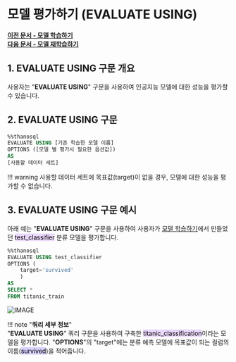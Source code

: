# __모델 평가하기 (EVALUATE USING)__

**[이전 문서 - 모델 학습하기](/how-to_guides/modelling/BUILD_MODEL_SYNTAX/)**  
**[다음 문서 - 모델 재학습하기](/how-to_guides/modelling/FIT_MODEL_SYNTAX/)**

## __1. EVALUATE USING 구문 개요__

사용자는 "__EVALUATE USING__" 구문을 사용하여 인공지능 모델에 대한 성능을 평가할 수 있습니다.  

## __2. EVALUATE USING 구문__ 
```sql
%%thanosql
EVALUATE USING [기존 학습한 모델 이름]
OPTIONS ([모델 별 평가시 필요한 옵션값])
AS
[사용할 데이터 세트]
```
!!! warning
    사용할 데이터 세트에 목표값(target)이 없을 경우, 모델에 대한 성능을 평가할 수 없습니다. 

## __3. EVALUATE USING 구문 예시__ 
아래 예는 "__EVALUATE USING__" 구문을 사용하여 사용자가 [모델 학습하기]()에서 만들었던 <mark style="background-color:#E9D7FD ">test_classifier</mark> 분류 모델을 평가합니다.

```sql
%%thanosql
EVALUATE USING test_classifier 
OPTIONS (
    target='survived'
    ) 
AS 
SELECT * 
FROM titanic_train 
```

![IMAGE](/img/automl_classification_img2.png)

!!! note "__쿼리 세부 정보__"   
    "__EVALUATE USING__" 쿼리 구문을 사용하여 구축한  <mark style="background-color:#E9D7FD ">titanic_classification</mark>이라는 모델을 평가합니다. "__OPTIONS__"의 "target"에는 분류 예측 모델에 목표값이 되는 컬럼의 이름(<mark style="background-color:#D7D0FF">survived</mark>)을 적어줍니다.
